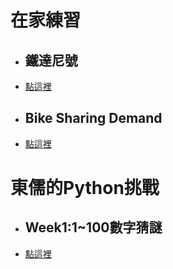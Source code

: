 # 在家練習

* ## 鐵達尼號  
* [點這裡](https://github.com/yuanahanlei/Others/tree/main/Titanic)

* ## Bike Sharing Demand
* [點這裡](https://github.com/yuanahanlei/Others/tree/main/BikeSharingDemand)

# 東儒的Python挑戰

* ## Week1:1~100數字猜謎
* [點這裡](https://github.com/yuanahanlei/Others/tree/main/week1)
